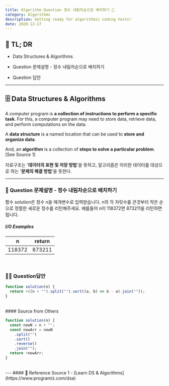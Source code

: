 ```yaml
---
title: Algorithm Question 정수 내림차순으로 배치하기 🧬
category: Algorithms
description: Getting ready for algorithmic coding tests!
date: 2020-12-17
---
```


## 🤦 TL; DR

- Data Structures & Algorithms
  
- Question 문제설명 - 정수 내림차순으로 배치하기
  
- Question 답안

---

## 🗄️ Data Structures & Algorithms

A computer program is **a collection of instructions to perform a specific task**. For this, a computer program may need to store data, retrieve data, and perform computations on the data.

A **data structure** is a named location that can be used to **store and organize data**. 

And, an **algorithm** is a collection of **steps to solve a particular problem**. \[See Source 1]

자료구조는 '**데이터의 표현 및 저장 방법**'을 뜻하고, 알고리즘은 이러한 데이터를 대상으로 하는 '**문제의 해결 방법**'을 뜻한다.

---

### 👀 Question 문제설명 - 정수 내림차순으로 배치하기

함수 solution은 정수 n을 매개변수로 입력받습니다. n의 각 자릿수를 큰것부터 작은 순으로 정렬한 새로운 정수를 리턴해주세요. 예를들어 n이 118372면 873211을 리턴하면 됩니다.

##### I/O Examples

| n      | return |
| :------: | :----: |
| 118372 | 873211 |

<br>

### 👨‍💻 Question답안

```javascript
function solution(n) {
  return +((n + "").split("").sort((a, b) => b - a).join(""));
}
```
<br>
#### Source from Others

```js
function solution(n) {
  const newN = n + "";
  const newArr = newN
    .split("")
    .sort()
    .reverse()
    .join("");
  return +newArr;
}
```
<br>
---
#### 🔗 Reference
Source 1 - [Learn DS & Algorithms](https://www.programiz.com/dsa)